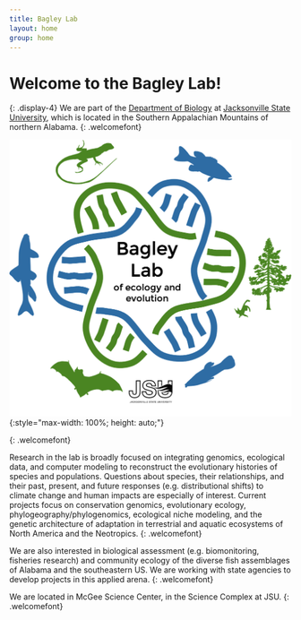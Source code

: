 ```yaml
---
title: Bagley Lab
layout: home
group: home
---
```


# Welcome to the Bagley Lab!
{: .display-4}
We are part of the [Department of Biology](http://www.jsu.edu/biology/) at [Jacksonville State University](http://jsu.edu), which is located in the Southern Appalachian Mountains of northern Alabama.
{: .welcomefont}

![Bagley Lab logo](static/img/logo/Bagley_Lab_dna_terr_aquat_gbb_trans.png){:style="max-width: 100%; height: auto;"} <!-- alt img: Bagley_Lab_dna_terr_aquat_gbb_trans_216x207.5mm.png (1.1 Mb) -->

<!-- **Ecological and Evolutionary Genetics** -->
{: .welcomefont}

Research in the lab is broadly focused on integrating genomics, ecological data, and computer modeling to reconstruct the evolutionary histories of species and populations. Questions about species, their relationships, and their past, present, and future responses (e.g. distributional shifts) to climate change and human impacts are especially of interest. Current projects focus on conservation genomics, evolutionary ecology, phylogeography/phylogenomics, ecological niche modeling, and the genetic architecture of adaptation in terrestrial and aquatic ecosystems of North America and the Neotropics.
{: .welcomefont}

We are also interested in biological assessment (e.g. biomonitoring, fisheries research) and community ecology of the diverse fish assemblages of Alabama and the southeastern US. We are working with state agencies to develop projects in this applied arena.
{: .welcomefont}

We are located in McGee Science Center, in the Science Complex at JSU.
{: .welcomefont}

<!--We are the "Bagley Lab", or more formally the "Ecological and Evolutionary Genetics Laboratory (EEGL)", and we are part of the [Department of Biology](http://www.jsu.edu/biology/) at [Jacksonville State University](http://jsu.edu), which is located in the Southern Appalachian Mountains of northern Alabama.-->
